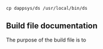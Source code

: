     cp dappsys/ds /usr/local/bin/ds



Build file documentation
---

The purpose of the build file is to
